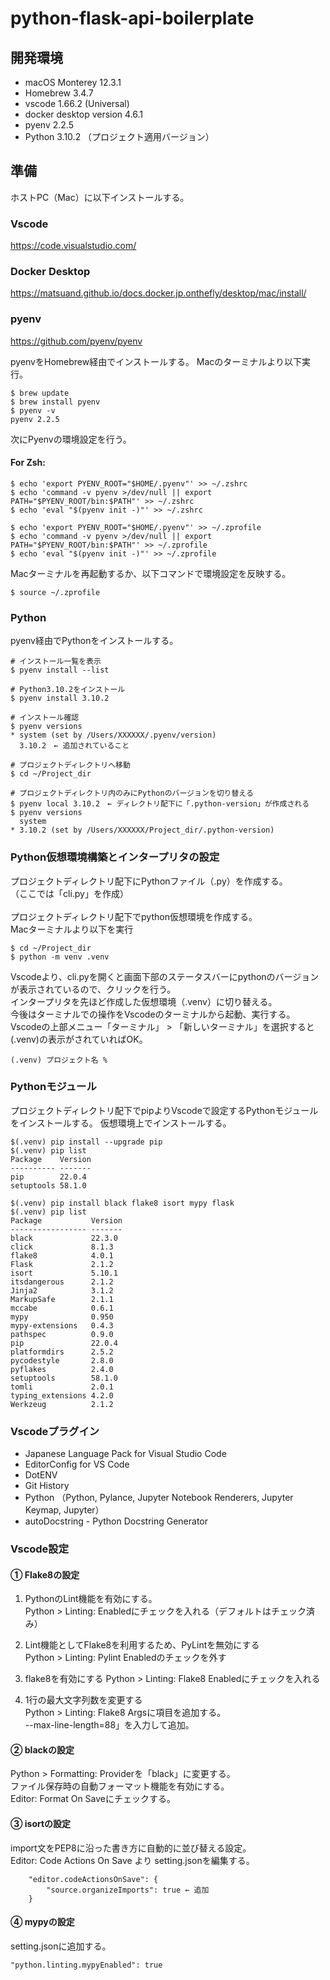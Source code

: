 # python-flask-api-boilerplate

## 開発環境

- macOS Monterey 12.3.1
- Homebrew 3.4.7
- vscode 1.66.2 (Universal)
- docker desktop version 4.6.1
- pyenv 2.2.5
- Python 3.10.2 （プロジェクト適用バージョン）

## 準備

ホストPC（Mac）に以下インストールする。

### Vscode
https://code.visualstudio.com/

### Docker Desktop
https://matsuand.github.io/docs.docker.jp.onthefly/desktop/mac/install/


### pyenv
https://github.com/pyenv/pyenv

pyenvをHomebrew経由でインストールする。
Macのターミナルより以下実行。

```
$ brew update
$ brew install pyenv
$ pyenv -v
pyenv 2.2.5
```

次にPyenvの環境設定を行う。

#### For Zsh:
```
$ echo 'export PYENV_ROOT="$HOME/.pyenv"' >> ~/.zshrc
$ echo 'command -v pyenv >/dev/null || export PATH="$PYENV_ROOT/bin:$PATH"' >> ~/.zshrc
$ echo 'eval "$(pyenv init -)"' >> ~/.zshrc

$ echo 'export PYENV_ROOT="$HOME/.pyenv"' >> ~/.zprofile
$ echo 'command -v pyenv >/dev/null || export PATH="$PYENV_ROOT/bin:$PATH"' >> ~/.zprofile
$ echo 'eval "$(pyenv init -)"' >> ~/.zprofile
```

Macターミナルを再起動するか、以下コマンドで環境設定を反映する。

```
$ source ~/.zprofile
```

### Python
pyenv経由でPythonをインストールする。

```
# インストール一覧を表示
$ pyenv install --list

# Python3.10.2をインストール
$ pyenv install 3.10.2

# インストール確認
$ pyenv versions
* system (set by /Users/XXXXXX/.pyenv/version)
  3.10.2　← 追加されていること

# プロジェクトディレクトリへ移動
$ cd ~/Project_dir

# プロジェクトディレクトリ内のみにPythonのバージョンを切り替える
$ pyenv local 3.10.2　← ディレクトリ配下に「.python-version」が作成される
$ pyenv versions
  system
* 3.10.2 (set by /Users/XXXXXX/Project_dir/.python-version)
```

### Python仮想環境構築とインタープリタの設定

プロジェクトディレクトリ配下にPythonファイル（.py）を作成する。  
（ここでは「cli.py」を作成）  
<br>
プロジェクトディレクトリ配下でpython仮想環境を作成する。  
Macターミナルより以下を実行

```
$ cd ~/Project_dir
$ python -m venv .venv
```

Vscodeより、cli.pyを開くと画面下部のステータスバーにpythonのバージョンが表示されているので、クリックを行う。  
インタープリタを先ほど作成した仮想環境（.venv）に切り替える。  
今後はターミナルでの操作をVscodeのターミナルから起動、実行する。  
Vscodeの上部メニュー「ターミナル」 > 「新しいターミナル」を選択すると(.venv)の表示がされていればOK。

```
(.venv) プロジェクト名 % 
```

### Pythonモジュール

プロジェクトディレクトリ配下でpipよりVscodeで設定するPythonモジュールをインストールする。
仮想環境上でインストールする。

```
$(.venv) pip install --upgrade pip
$(.venv) pip list
Package    Version
---------- -------
pip        22.0.4
setuptools 58.1.0

$(.venv) pip install black flake8 isort mypy flask
$(.venv) pip list
Package           Version
----------------- -------
black             22.3.0
click             8.1.3
flake8            4.0.1
Flask             2.1.2
isort             5.10.1
itsdangerous      2.1.2
Jinja2            3.1.2
MarkupSafe        2.1.1
mccabe            0.6.1
mypy              0.950
mypy-extensions   0.4.3
pathspec          0.9.0
pip               22.0.4
platformdirs      2.5.2
pycodestyle       2.8.0
pyflakes          2.4.0
setuptools        58.1.0
tomli             2.0.1
typing_extensions 4.2.0
Werkzeug          2.1.2
```


### Vscodeプラグイン

- Japanese Language Pack for Visual Studio Code
- EditorConfig for VS Code
- DotENV
- Git History
- Python （Python, Pylance, Jupyter Notebook Renderers, Jupyter Keymap, Jupyter）
- autoDocstring - Python Docstring Generator

### Vscode設定

#### ① Flake8の設定

1. PythonのLint機能を有効にする。  
Python > Linting: Enabledにチェックを入れる（デフォルトはチェック済み）

2. Lint機能としてFlake8を利用するため、PyLintを無効にする  
Python > Linting: Pylint Enabledのチェックを外す

3. flake8を有効にする
Python > Linting: Flake8 Enabledにチェックを入れる

4. 1行の最大文字列数を変更する  
Python > Linting: Flake8 Argsに項目を追加する。  
--max-line-length=88」を入力して追加。

#### ② blackの設定

Python > Formatting: Providerを「black」に変更する。  
ファイル保存時の自動フォーマット機能を有効にする。  
Editor: Format On Saveにチェックする。  

#### ③ isortの設定

import文をPEP8に沿った書き方に自動的に並び替える設定。  
Editor: Code Actions On Save より setting.jsonを編集する。  

```
    "editor.codeActionsOnSave": {
        "source.organizeImports": true ← 追加
    }
```

#### ④ mypyの設定

setting.jsonに追加する。

```
"python.linting.mypyEnabled": true
```

